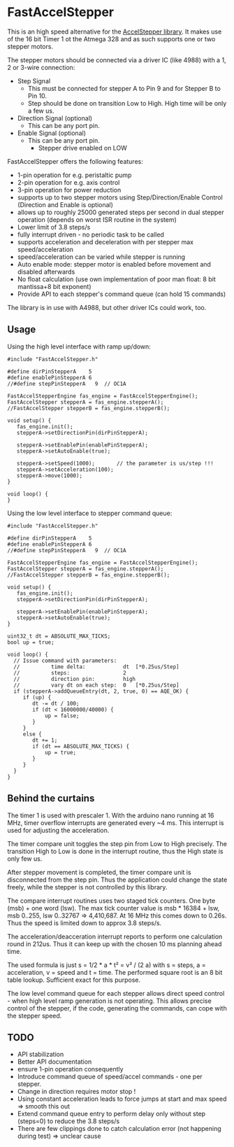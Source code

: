 # FastAccelStepper

This is an high speed alternative for the [AccelStepper library](http://www.airspayce.com/mikem/arduino/AccelStepper/). It makes use of the 16 bit Timer 1 ot the Atmega 328 and as such supports one or two stepper motors.

The stepper motors should be connected via a driver IC (like 4988) with a 1, 2 or 3-wire connection:
* Step Signal
	- This must be connected for stepper A to Pin 9 and for Stepper B to Pin 10.
	- Step should be done on transition Low to High. High time will be only a few us.
* Direction Signal (optional)
	- This can be any port pin.
* Enable Signal (optional)
	- This can be any port pin.
        - Stepper drive enabled on LOW

FastAccelStepper offers the following features:
* 1-pin operation for e.g. peristaltic pump
* 2-pin operation for e.g. axis control
* 3-pin operation for power reduction
* supports up to two stepper motors using Step/Direction/Enable Control (Direction and Enable is optional)
* allows up to roughly 25000 generated steps per second in dual stepper operation (depends on worst ISR routine in the system)
* Lower limit of 3.8 steps/s
* fully interrupt driven - no periodic task to be called
* supports acceleration and deceleration with per stepper max speed/acceleration
* speed/acceleration can be varied while stepper is running
* Auto enable mode: stepper motor is enabled before movement and disabled afterwards
* No float calculation (use own implementation of poor man float: 8 bit mantissa+8 bit exponent)
* Provide API to each stepper's command queue (can hold 15 commands)

The library is in use with A4988, but other driver ICs could work, too.

## Usage

Using the high level interface with ramp up/down:

```
#include "FastAccelStepper.h"

#define dirPinStepperA    5
#define enablePinStepperA 6
//#define stepPinStepperA   9  // OC1A

FastAccelStepperEngine fas_engine = FastAccelStepperEngine();
FastAccelStepper stepperA = fas_engine.stepperA();
//FastAccelStepper stepperB = fas_engine.stepperB();

void setup() {
   fas_engine.init();
   stepperA->setDirectionPin(dirPinStepperA);

   stepperA->setEnablePin(enablePinStepperA);
   stepperA->setAutoEnable(true);

   stepperA->setSpeed(1000);       // the parameter is us/step !!!
   stepperA->setAcceleration(100);
   stepperA->move(1000);
}

void loop() {
}
```

Using the low level interface to stepper command queue:

```
#include "FastAccelStepper.h"

#define dirPinStepperA    5
#define enablePinStepperA 6
//#define stepPinStepperA   9  // OC1A

FastAccelStepperEngine fas_engine = FastAccelStepperEngine();
FastAccelStepper stepperA = fas_engine.stepperA();
//FastAccelStepper stepperB = fas_engine.stepperB();

void setup() {
   fas_engine.init();
   stepperA->setDirectionPin(dirPinStepperA);

   stepperA->setEnablePin(enablePinStepperA);
   stepperA->setAutoEnable(true);
}

uint32_t dt = ABSOLUTE_MAX_TICKS;
bool up = true;

void loop() {
  // Issue command with parameters:
  //          time delta:            dt  [*0.25us/Step]
  //          steps:                 2
  //          direction pin:         high
  //          vary dt on each step:  0   [*0.25us/Step]
  if (stepperA->addQueueEntry(dt, 2, true, 0) == AQE_OK) {
     if (up) {
        dt -= dt / 100;
        if (dt < 16000000/40000) {
	        up = false;
        }
     }
     else {
        dt += 1;
        if (dt == ABSOLUTE_MAX_TICKS) {
	        up = true;
        }
     }
  }
}
```

## Behind the curtains

The timer 1 is used with prescaler 1. With the arduino nano running at 16 MHz, timer overflow interrupts are generated every ~4 ms. This interrupt is used for adjusting the acceleration. 

The timer compare unit toggles the step pin from Low to High precisely. The transition High to Low is done in the interrupt routine, thus the High state is only few us.

After stepper movement is completed, the timer compare unit is disconnected from the step pin. Thus the application could change the state freely, while the stepper is not controlled by this library.

The compare interrupt routines uses two staged tick counters. One byte (msb) + one word (lsw). The max tick counter value is msb * 16384 + lsw, msb 0..255, lsw 0..32767 => 4,410,687. At 16 MHz this comes down to 0.26s. Thus the speed is limited down to approx 3.8 steps/s.

The acceleration/deacceration interrupt reports to perform one calculation round in 212us. Thus it can keep up with the chosen 10 ms planning ahead time.

The used formula is just s = 1/2 * a * t² = v² / (2 a) with s = steps, a = acceleration, v = speed and t = time. The performed square root is an 8 bit table lookup. Sufficient exact for this purpose.

The low level command queue for each stepper allows direct speed control - when high level ramp generation is not operating. This allows precise control of the stepper, if the code, generating the commands, can cope with the stepper speed.

## TODO

* API stabilization
* Better API documentation
* ensure 1-pin operation consequently
* Introduce command queue of speed/accel commands - one per stepper.
* Change in direction requires motor stop !
* Using constant acceleration leads to force jumps at start and max speed => smooth this out
* Extend command queue entry to perform delay only without step (steps=0) to reduce the 3.8 steps/s
* There are few clippings done to catch calculation error (not happening during test) => unclear cause

